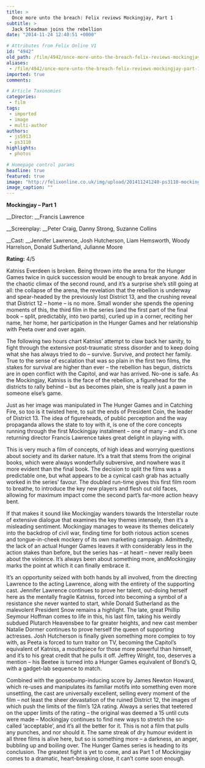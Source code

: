 ```yaml
---
title: >
  Once more unto the breach: Felix reviews Mockingjay, Part 1
subtitle: >
  Jack Steadman joins the rebellion
date: "2014-11-24 12:40:51 +0000"

# Attributes from Felix Online V1
id: "4942"
old_path: /film/4942/once-more-unto-the-breach-felix-reviews-mockingjay-part-1
aliases:
 - /film/4942/once-more-unto-the-breach-felix-reviews-mockingjay-part-1
imported: true
comments:

# Article Taxonomies
categories:
 - film
tags:
 - imported
 - image
 - multi-author
authors:
 - js5913
 - ps3110
highlights:
 - photos

# Homepage control params
headline: true
featured: true
image: "http://felixonline.co.uk/img/upload/201411241240-ps3110-mockingjay-2.jpg"
image_caption: ""
---
```


__Mockingjay – Part 1__

__Director: __Francis Lawrence

__Screenplay: __Peter Craig, Danny Strong, Suzanne Collins

__Cast: __Jennifer Lawrence, Josh Hutcherson, Liam Hemsworth, Woody Harrelson, Donald Sutherland, Julianne Moore

__Rating:__ 4/5

Katniss Everdeen is broken. Being thrown into the arena for the Hunger Games twice in quick succession would be enough to break anyone. Add in the chaotic climax of the second round, and it’s a surprise she’s still going at all: the collapse of the arena, the revelation that the rebellion is underway and spear-headed by the previously lost District 13, and the crushing reveal that District 12 – home – is no more. Small wonder she spends the opening moments of this, the third film in the series (and the first part of the final book – split, predictably, into two parts), curled up in a corner, reciting her name, her home, her participation in the Hunger Games and her relationship with Peeta over and over again.

The following two hours chart Katniss’ attempt to claw back her sanity, to fight through the extensive post-traumatic stress disorder and to keep doing what she has always tried to do – survive. Survive, and protect her family. True to the sense of escalation that was so plain in the first two films, the stakes for survival are higher than ever – the rebellion has begun, districts are in open conflict with the Capitol, and war has arrived. No-one is safe. As the Mockingjay, Katniss is the face of the rebellion, a figurehead for the districts to rally behind – but as becomes plain, she is really just a pawn in someone else’s game.

Just as her image was manipulated in The Hunger Games and in Catching Fire, so too is it twisted here, to suit the ends of President Coin, the leader of District 13. The idea of figureheads, of public perception and the way propaganda allows the state to toy with it, is one of the core concepts running through the first Mockingjay instalment – one of many – and it’s one returning director Francis Lawrence takes great delight in playing with.

This is very much a film of concepts, of high ideas and worrying questions about society and its darker nature. It’s a trait that stems from the original books, which were always wonderfully subversive, and nowhere was it more evident than the final book. The decision to split the films was a predictable one, but what appears to be a cynical cash grab has actually worked in the series’ favour. The doubled run-time gives this first film room to breathe, to introduce the key new players and flesh out old faces, allowing for maximum impact come the second part’s far-more action heavy bent.

If that makes it sound like Mockingjay wanders towards the Interstellar route of extensive dialogue that examines the key themes intensely, then it’s a misleading sentiment. Mockingjay manages to weave its themes delicately into the backdrop of civil war, finding time for both riotous action scenes and tongue-in-cheek mockery of its own marketing campaign. Admittedly, the lack of an actual Hunger Games leaves it with considerably less in the action stakes than before, but the series has – at heart – never really been about the violence. It’s always been about something more, andMockingjay marks the point at which it can finally embrace it.

It’s an opportunity seized with both hands by all involved, from the directing Lawrence to the acting Lawrence, along with the entirety of the supporting cast. Jennifer Lawrence continues to prove her talent, out-doing herself here as the mentally fragile Katniss, forced into becoming a symbol of a resistance she never wanted to start, while Donald Sutherland as the malevolent President Snow remains a highlight. The late, great Phillip Seymour Hoffman comes to life in this, his last film, taking his weirdly subdued Plutarch Heavensbee to far greater heights, and new cast member Natalie Dormer continues to prove herself the queen of supporting actresses. Josh Hutcherson is finally given something more complex to toy with, as Peeta is forced to turn traitor on TV, becoming the Capitol’s equivalent of Katniss, a mouthpiece for those more powerful than himself, and it’s to his great credit that he pulls it off. Jeffrey Wright, too, deserves a mention – his Beetee is turned into a Hunger Games equivalent of Bond’s Q, with a gadget-lab sequence to match.

Combined with the goosebump-inducing score by James Newton Howard, which re-uses and manipulates its familiar motifs into something even more unsettling, the cast are universally excellent, selling every moment of the film – not least the sheer devastation of the ruined District 12, the images of which push the limits of the film’s 12A rating. Always a series that teetered on the upper limits of the rating – the original was deemed a 15 until cuts were made – Mockingjay continues to find new ways to stretch the so-called ‘acceptable’, and it’s all the better for it. This is not a film that pulls any punches, and nor should it. The same streak of dry humour evident in all three films is alive here, but so is something more – a darkness, an anger, bubbling up and boiling over. The Hunger Games series is heading to its conclusion. The greatest fight is yet to come, and as Part 1 of Mockingjay comes to a dramatic, heart-breaking close, it can’t come soon enough.
